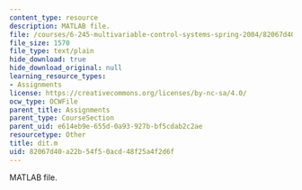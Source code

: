 ```yaml
---
content_type: resource
description: MATLAB file.
file: /courses/6-245-multivariable-control-systems-spring-2004/82067d40a22b54f50acd48f25a4f2d6f_dit.m
file_size: 1570
file_type: text/plain
hide_download: true
hide_download_original: null
learning_resource_types:
- Assignments
license: https://creativecommons.org/licenses/by-nc-sa/4.0/
ocw_type: OCWFile
parent_title: Assignments
parent_type: CourseSection
parent_uid: e614eb9e-655d-0a93-927b-bf5cdab2c2ae
resourcetype: Other
title: dit.m
uid: 82067d40-a22b-54f5-0acd-48f25a4f2d6f
---
```

MATLAB file.